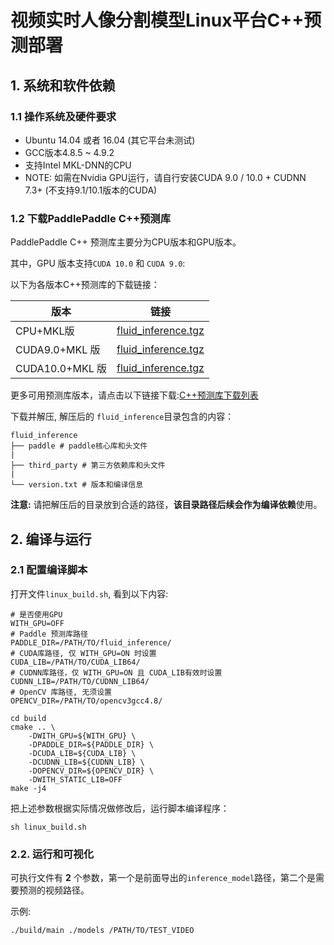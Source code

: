 # 视频实时人像分割模型Linux平台C++预测部署


## 1. 系统和软件依赖

### 1.1 操作系统及硬件要求

- Ubuntu 14.04 或者 16.04 (其它平台未测试)
- GCC版本4.8.5 ~ 4.9.2
- 支持Intel MKL-DNN的CPU 
- NOTE: 如需在Nvidia GPU运行，请自行安装CUDA 9.0 / 10.0 + CUDNN 7.3+ (不支持9.1/10.1版本的CUDA)

### 1.2 下载PaddlePaddle C++预测库

PaddlePaddle C++ 预测库主要分为CPU版本和GPU版本。

其中，GPU 版本支持`CUDA 10.0` 和 `CUDA 9.0`:

以下为各版本C++预测库的下载链接：

|  版本   | 链接  |
|  ----  | ----  |
| CPU+MKL版  | [fluid_inference.tgz](https://paddle-inference-lib.bj.bcebos.com/1.6.3-cpu-avx-mkl/fluid_inference.tgz) |
| CUDA9.0+MKL 版  | [fluid_inference.tgz](https://paddle-inference-lib.bj.bcebos.com/1.6.3-gpu-cuda9-cudnn7-avx-mkl/fluid_inference.tgz) |
| CUDA10.0+MKL 版 | [fluid_inference.tgz](https://paddle-inference-lib.bj.bcebos.com/1.6.3-gpu-cuda10-cudnn7-avx-mkl/fluid_inference.tgz) |

更多可用预测库版本，请点击以下链接下载:[C++预测库下载列表](https://paddlepaddle.org.cn/documentation/docs/zh/advanced_usage/deploy/inference/build_and_install_lib_cn.html)


下载并解压, 解压后的 `fluid_inference`目录包含的内容：
```
fluid_inference
├── paddle # paddle核心库和头文件
|
├── third_party # 第三方依赖库和头文件
|
└── version.txt # 版本和编译信息
```

**注意:** 请把解压后的目录放到合适的路径，**该目录路径后续会作为编译依赖**使用。

## 2. 编译与运行

### 2.1 配置编译脚本

打开文件`linux_build.sh`, 看到以下内容:
```shell
# 是否使用GPU
WITH_GPU=OFF
# Paddle 预测库路径
PADDLE_DIR=/PATH/TO/fluid_inference/
# CUDA库路径, 仅 WITH_GPU=ON 时设置
CUDA_LIB=/PATH/TO/CUDA_LIB64/
# CUDNN库路径，仅 WITH_GPU=ON 且 CUDA_LIB有效时设置
CUDNN_LIB=/PATH/TO/CUDNN_LIB64/
# OpenCV 库路径, 无须设置
OPENCV_DIR=/PATH/TO/opencv3gcc4.8/

cd build
cmake .. \
    -DWITH_GPU=${WITH_GPU} \
    -DPADDLE_DIR=${PADDLE_DIR} \
    -DCUDA_LIB=${CUDA_LIB} \
    -DCUDNN_LIB=${CUDNN_LIB} \
    -DOPENCV_DIR=${OPENCV_DIR} \
    -DWITH_STATIC_LIB=OFF
make -j4
```

把上述参数根据实际情况做修改后，运行脚本编译程序：
```shell
sh linux_build.sh
```

### 2.2. 运行和可视化

可执行文件有 **2** 个参数，第一个是前面导出的`inference_model`路径，第二个是需要预测的视频路径。

示例:
```shell
./build/main ./models /PATH/TO/TEST_VIDEO
```
